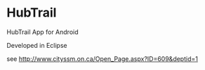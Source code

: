 HubTrail
========

HubTrail App for Android

Developed in Eclipse

see http://www.cityssm.on.ca/Open_Page.aspx?ID=609&deptid=1 
